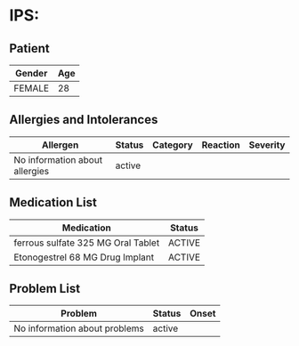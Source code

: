 # IPS:

## Patient

|Gender|Age|
|---|---|
|FEMALE|28|

## Allergies and Intolerances

|Allergen|Status|Category|Reaction|Severity|
|---|---|---|---|---|
|No information about allergies|active||||

## Medication List

|Medication|Status|
|---|---|
|ferrous sulfate 325 MG Oral Tablet|ACTIVE|
|Etonogestrel 68 MG Drug Implant|ACTIVE|

## Problem List

|Problem|Status|Onset|
|---|---|---|
|No information about problems|active||
